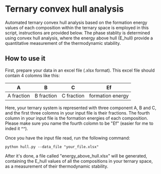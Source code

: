 # Ternary convex hull analysis
Automated ternary convex hull analysis based on the formation energy values of each composition within the ternary space is employed in this script, instructions are provided below. The phase stablity is determined using convex hull analysis, where the energy above hull (E_hull) provide a quantitative measurement of the thermodynamic stability.

## How to use it

First, prepare your data in an excel file (.xlsx format). This excel file should contain 4 colomns like this:

| A | B | C | Ef |
| ---- | ---- | ---- | ---- |
| A fraction | B fraction | C fraction | formation energy |

Here, your ternary system is represented with three component A, B and C, and the first three colomns in your input file is their fractions. The fourth column in your input file is the formation energies of each composition. Please make sure you name the fourth colomn to be "Ef" (easier for me to inded it ^^).

Once you have the input file read, run the following command:

```
python hull.py --data_file "your_file.xlsx"
```

After it's done, a file called "energy_above_hull.xlsx" will be generated, containing the E_hull values of all the compositions in your ternary space, as a measurement of their thermodynamic stability.
